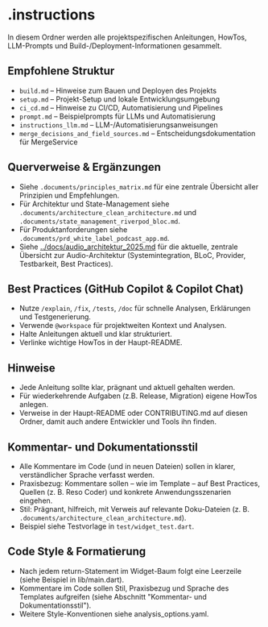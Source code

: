 # .instructions

In diesem Ordner werden alle projektspezifischen Anleitungen, HowTos, LLM-Prompts und Build-/Deployment-Informationen gesammelt.

## Empfohlene Struktur
- `build.md` – Hinweise zum Bauen und Deployen des Projekts
- `setup.md` – Projekt-Setup und lokale Entwicklungsumgebung
- `ci_cd.md` – Hinweise zu CI/CD, Automatisierung und Pipelines
- `prompt.md` – Beispielprompts für LLMs und Automatisierung
- `instructions_llm.md` – LLM-/Automatisierungsanweisungen
- `merge_decisions_and_field_sources.md` – Entscheidungsdokumentation für MergeService

## Querverweise & Ergänzungen
- Siehe `.documents/principles_matrix.md` für eine zentrale Übersicht aller Prinzipien und Empfehlungen.
- Für Architektur und State-Management siehe `.documents/architecture_clean_architecture.md` und `.documents/state_management_riverpod_bloc.md`.
- Für Produktanforderungen siehe `.documents/prd_white_label_podcast_app.md`.
- Siehe [../docs/audio_architektur_2025.md](../docs/audio_architektur_2025.md) für die aktuelle, zentrale Übersicht zur Audio-Architektur (Systemintegration, BLoC, Provider, Testbarkeit, Best Practices).

## Best Practices (GitHub Copilot & Copilot Chat)
- Nutze `/explain`, `/fix`, `/tests`, `/doc` für schnelle Analysen, Erklärungen und Testgenerierung.
- Verwende `@workspace` für projektweiten Kontext und Analysen.
- Halte Anleitungen aktuell und klar strukturiert.
- Verlinke wichtige HowTos in der Haupt-README.

## Hinweise
- Jede Anleitung sollte klar, prägnant und aktuell gehalten werden.
- Für wiederkehrende Aufgaben (z.B. Release, Migration) eigene HowTos anlegen.
- Verweise in der Haupt-README oder CONTRIBUTING.md auf diesen Ordner, damit auch andere Entwickler und Tools ihn finden.

## Kommentar- und Dokumentationsstil
- Alle Kommentare im Code (und in neuen Dateien) sollen in klarer, verständlicher Sprache verfasst werden.
- Praxisbezug: Kommentare sollen – wie im Template – auf Best Practices, Quellen (z. B. Reso Coder) und konkrete Anwendungsszenarien eingehen.
- Stil: Prägnant, hilfreich, mit Verweis auf relevante Doku-Dateien (z. B. `.documents/architecture_clean_architecture.md`).
- Beispiel siehe Testvorlage in `test/widget_test.dart`.

## Code Style & Formatierung
- Nach jedem return-Statement im Widget-Baum folgt eine Leerzeile (siehe Beispiel in lib/main.dart).
- Kommentare im Code sollen Stil, Praxisbezug und Sprache des Templates aufgreifen (siehe Abschnitt "Kommentar- und Dokumentationsstil").
- Weitere Style-Konventionen siehe analysis_options.yaml.

